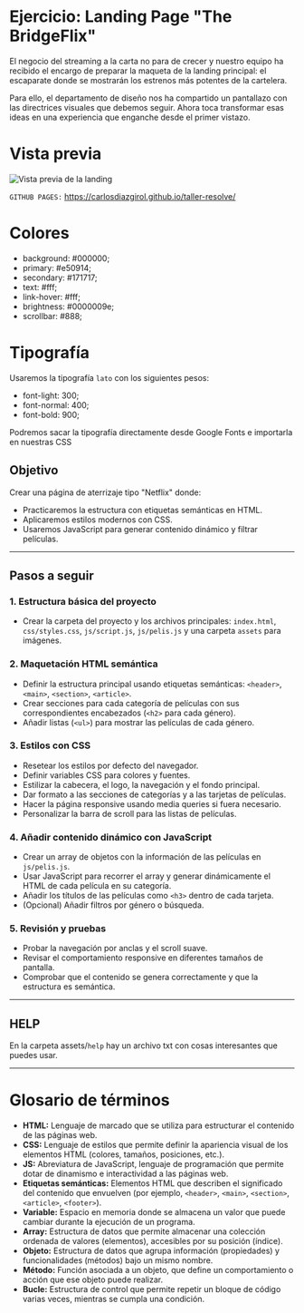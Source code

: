 # Ejercicio: Landing Page "The BridgeFlix"

El negocio del streaming a la carta no para de crecer y nuestro equipo ha recibido el encargo de preparar la maqueta de la landing principal: el escaparate donde se mostrarán los estrenos más potentes de la cartelera.

Para ello, el departamento de diseño nos ha compartido un pantallazo con las directrices visuales que debemos seguir. Ahora toca transformar esas ideas en una experiencia que enganche desde el primer vistazo.

# Vista previa
![Vista previa de la landing](assets/landing.png)

`GITHUB PAGES:` https://carlosdiazgirol.github.io/taller-resolve/

# Colores
- background: #000000;
- primary: #e50914;
- secondary: #171717;
- text: #fff;
- link-hover: #fff;
- brightness: #0000009e;
- scrollbar: #888;

# Tipografía
Usaremos la tipografía `lato` con los siguientes pesos:
- font-light: 300;
- font-normal: 400;
- font-bold: 900;

Podremos sacar la tipografía directamente desde Google Fonts e importarla en nuestras CSS

## Objetivo
Crear una página de aterrizaje tipo "Netflix" donde:
- Practicaremos la estructura con etiquetas semánticas en HTML.
- Aplicaremos estilos modernos con CSS.
- Usaremos JavaScript para generar contenido dinámico y filtrar películas.

---

## Pasos a seguir

### 1. Estructura básica del proyecto
- Crear la carpeta del proyecto y los archivos principales: `index.html`, `css/styles.css`, `js/script.js`, `js/pelis.js` y una carpeta `assets` para imágenes.

### 2. Maquetación HTML semántica
- Definir la estructura principal usando etiquetas semánticas: `<header>`, `<main>`, `<section>`, `<article>`.
- Crear secciones para cada categoría de películas con sus correspondientes encabezados (`<h2>` para cada género).
- Añadir listas (`<ul>`) para mostrar las películas de cada género.

### 3. Estilos con CSS
- Resetear los estilos por defecto del navegador.
- Definir variables CSS para colores y fuentes.
- Estilizar la cabecera, el logo, la navegación y el fondo principal.
- Dar formato a las secciones de categorías y a las tarjetas de películas.
- Hacer la página responsive usando media queries si fuera necesario.
- Personalizar la barra de scroll para las listas de películas.

### 4. Añadir contenido dinámico con JavaScript
- Crear un array de objetos con la información de las películas en `js/pelis.js`.
- Usar JavaScript para recorrer el array y generar dinámicamente el HTML de cada película en su categoría.
- Añadir los títulos de las películas como `<h3>` dentro de cada tarjeta.
- (Opcional) Añadir filtros por género o búsqueda.

### 5. Revisión y pruebas
- Probar la navegación por anclas y el scroll suave.
- Revisar el comportamiento responsive en diferentes tamaños de pantalla.
- Comprobar que el contenido se genera correctamente y que la estructura es semántica.

---
## HELP
En la carpeta assets/`help` hay un archivo txt con cosas interesantes que puedes usar.

---

# Glosario de términos

- **HTML:** Lenguaje de marcado que se utiliza para estructurar el contenido de las páginas web.
- **CSS:** Lenguaje de estilos que permite definir la apariencia visual de los elementos HTML (colores, tamaños, posiciones, etc.).
- **JS:** Abreviatura de JavaScript, lenguaje de programación que permite dotar de dinamismo e interactividad a las páginas web.
- **Etiquetas semánticas:** Elementos HTML que describen el significado del contenido que envuelven (por ejemplo, `<header>`, `<main>`, `<section>`, `<article>`, `<footer>`).
- **Variable:** Espacio en memoria donde se almacena un valor que puede cambiar durante la ejecución de un programa.
- **Array:** Estructura de datos que permite almacenar una colección ordenada de valores (elementos), accesibles por su posición (índice).
- **Objeto:** Estructura de datos que agrupa información (propiedades) y funcionalidades (métodos) bajo un mismo nombre.
- **Método:** Función asociada a un objeto, que define un comportamiento o acción que ese objeto puede realizar.
- **Bucle:** Estructura de control que permite repetir un bloque de código varias veces, mientras se cumpla una condición.
